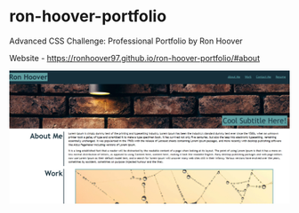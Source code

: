 # ron-hoover-portfolio
Advanced CSS Challenge: Professional Portfolio by Ron Hoover

Website - https://ronhoover97.github.io/ron-hoover-portfolio/#about

![](assets\images\portfolio.png)



